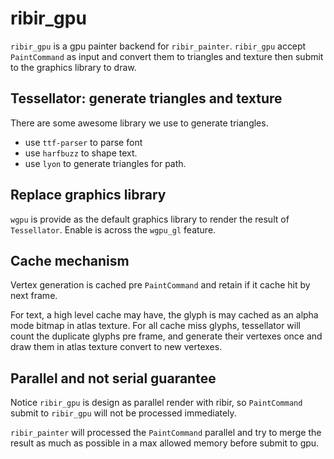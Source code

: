 # ribir_gpu

`ribir_gpu` is a gpu painter backend for `ribir_painter`. `ribir_gpu` accept `PaintCommand` as input and convert them to triangles and texture then submit to the graphics library to draw.

## Tessellator: generate triangles and texture

There are some awesome library we use to generate triangles.

- use `ttf-parser` to parse font
- use `harfbuzz` to shape text.
- use `lyon` to generate triangles for path.
## Replace graphics library

`wgpu` is provide as the default graphics library to render the result of `Tessellator`. Enable is across the `wgpu_gl` feature. 

## Cache mechanism

Vertex generation is cached pre `PaintCommand` and retain if it cache hit by next frame.

For text, a high level cache may have, the glyph is may cached as an alpha mode bitmap in atlas texture. For all cache miss glyphs, tessellator will count the duplicate glyphs pre frame, and generate their vertexes once and draw them in atlas texture convert to new vertexes.

## Parallel and not serial guarantee

Notice `ribir_gpu` is design as parallel render with ribir, so `PaintCommand` submit to `ribir_gpu` will not be processed immediately.

`ribir_painter` will processed the `PaintCommand` parallel and try to merge the result as much as possible in a max allowed memory before submit to gpu.

